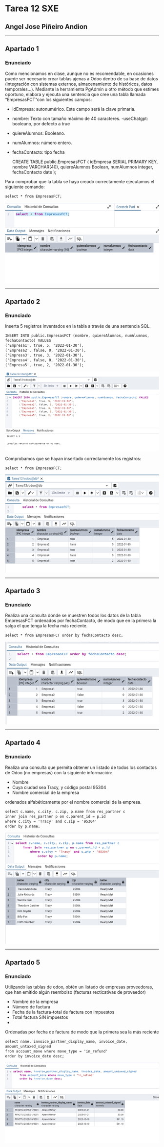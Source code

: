# Tarea 12 SXE
## Angel Jose Piñeiro Andion

---

## Apartado 1

### Enunciado

Como mencionamos en clase, aunque no es recomendable, en ocasiones puede ser
necesario crear tablas ajenas a Odoo dentro de su base de datos (integración con
sistemas externos, almacenamiento de históricos, datos temporales…). Mediante la
herramienta PgAdmin u otro método que estimes oportuno, elabora y ejecuta una
sentencia que cree una tabla llamada “EmpresasFCT“con los siguientes campos:

- idEmpresa: autonumérico. Este campo será la clave primaria.
- nombre: Texto con tamaño máximo de 40 caracteres. -useChatgpt: booleano, por defecto a true
- quiereAlumnos: Booleano.
- numAlumnos: número entero.
- fechaContacto: tipo fecha


    CREATE TABLE public.EmpresasFCT (
    idEmpresa SERIAL PRIMARY KEY,
    nombre VARCHAR(40),
    quiereAlumnos Boolean,
    numAlumnos integer,
    fechaContacto date
    );

Para comprobar que la tabla se haya creado correctamente ejecutamos el siguiente comando:

    select * from EmpresasFCT;

![Screenshot_20250130_130909.png](img/Screenshot_20250130_130909.png)

---

## Apartado 2

### Enunciado

Inserta 5 registros inventados en la tabla a través de una sentencia SQL.

    INSERT INTO public.EmpresasFCT (nombre, quiereAlumnos, numAlumnos, fechaContacto) VALUES
    ('Empresa1', true, 5, '2022-01-30'),
    ('Empresa2', false, 0, '2022-01-30'),
    ('Empresa3', true, 3, '2022-01-30'),
    ('Empresa4', false, 0, '2022-01-30'),
    ('Empresa5', true, 2, '2022-01-30');

![Screenshot_20250204_094436.png](img/Screenshot_20250204_094436.png)

Comprobamos que se hayan insertado correctamente los registros:

    select * from EmpresasFCT;

![Screenshot_20250204_094535.png](img/Screenshot_20250204_094535.png)

---

## Apartado 3

### Enunciado

Realiza una consulta donde se muestren todos los datos de la tabla EmpresasFCT
ordenados por fechaContacto, de modo que en la primera la salga el que tenga la
fecha más reciente.

    select * from EmpresasFCT order by fechaContacto desc;

![Screenshot_20250204_094725.png](img/Screenshot_20250204_094725.png)

---

## Apartado 4

### Enunciado

Realiza una consulta que permita obtener un listado de todos los contactos de
Odoo (no empresas) con la siguiente información:
- Nombre
- Cuya ciudad sea Tracy, y código postal 95304
- Nombre comercial de la empresa

ordenados alfabéticamente por el nombre comercial de la empresa.

    select c.name, c.city, c.zip, p.name from res_partner c
    inner join res_partner p on c.parent_id = p.id
    where c.city = 'Tracy' and c.zip = '95304'
    order by p.name;

![Screenshot_20250204_095005.png](img/Screenshot_20250204_095005.png)

---

## Apartado 5

### Enunciado

Utilizando las tablas de odoo, obtén un listado de empresas proveedoras, que han
emitido algún reembolso (facturas recticativas de proveedor)
- Nombre de la empresa
- Número de factura
- Fecha de la factura-total de factura con impuestos
- Total factura SIN impuestos
- 
Ordenadas por fecha de factura de modo que la primera sea la más reciente

    select name, invoice_partner_display_name, invoice_date, amount_untaxed_signed 
    from account_move where move_type = 'in_refund'
    order by invoice_date desc;

![Screenshot_20250204_095245.png](img/Screenshot_20250204_095245.png)


